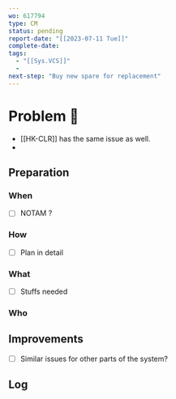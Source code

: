 ```yaml
---
wo: 617794
type: CM
status: pending
report-date: "[[2023-07-11 Tue]]"
complete-date: 
tags:
  - "[[Sys.VCS]]"
  - 
next-step: "Buy new spare for replacement"
---
```

# Problem 🐞
- [[HK-CLR]] has the same issue as well.
- 
## Preparation
### When
- [ ] NOTAM ?
### How
- [ ] Plan in detail
### What
- [ ] Stuffs needed
### Who

## Improvements
- [ ] Similar issues for other parts of the system?

## Log

